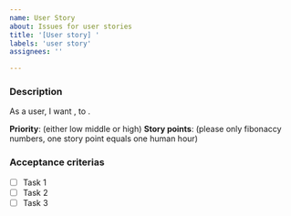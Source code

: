 ```yaml
---
name: User Story
about: Issues for user stories
title: '[User story] '
labels: 'user story'
assignees: ''

---
```

### Description
As a user, I want <feauture>, to <use case>.

**Priority**: (either low middle or high)
**Story points**: (please only fibonaccy numbers, one story point equals one human hour)
### Acceptance criterias
- [ ] Task 1
- [ ] Task 2
- [ ] Task 3